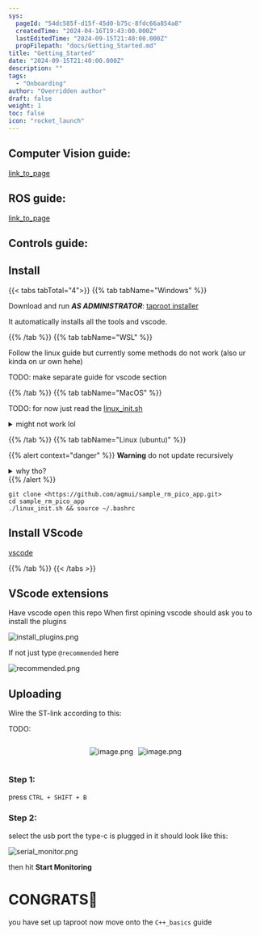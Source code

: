 ```yaml
---
sys:
  pageId: "54dc585f-d15f-45d0-b75c-8fdc66a854a8"
  createdTime: "2024-04-16T19:43:00.000Z"
  lastEditedTime: "2024-09-15T21:40:00.000Z"
  propFilepath: "docs/Getting_Started.md"
title: "Getting_Started"
date: "2024-09-15T21:40:00.000Z"
description: ""
tags:
  - "Onboarding"
author: "Overridden author"
draft: false
weight: 1
toc: false
icon: "rocket_launch"
---
```


## Computer Vision guide:

[link_to_page](86d45bc0-388b-4d26-8848-44f255f73d0e)

## ROS guide:

[link_to_page](3c76c1de-ec8f-46d6-8b0a-294005edc2d5)

## Controls guide:

## Install

{{< tabs tabTotal="4">}}
{{% tab tabName="Windows" %}}

Download and run _**AS ADMINISTRATOR**_: [taproot installer](https://github.com/Thornbots/TeachingFreshies/releases/tag/1.0)

It automatically installs all the tools and vscode.

{{% /tab %}}
{{% tab tabName="WSL" %}}

Follow the linux guide but currently some methods do not work (also ur kinda on ur own hehe)

TODO: make separate guide for vscode section

{{% /tab %}}
{{% tab tabName="MacOS" %}}

TODO: for now just read the [linux_init.sh](https://github.com/agmui/sample_rm_pico_app/blob/main/linux_init.sh)

<details>
<summary>might not work lol</summary>

`brew install libusb pkg-config`

Next install: [vscode](https://code.visualstudio.com/Download)

</details>

{{% /tab %}}
{{% tab tabName="Linux (ubuntu)" %}}

{{% alert context="danger" %}}
**Warning** do not update recursively
<details>
<summary>why tho?</summary>
There are some submodules that may go on for a while (like tinyusb) and I highly
recommend you don't need to get them.
If you want to see what submodules I update just look in `linux_init.sh`
</details>
{{% /alert %}}

```shell
git clone <https://github.com/agmui/sample_rm_pico_app.git>
cd sample_rm_pico_app
./linux_init.sh && source ~/.bashrc
```

## Install VScode

[vscode](https://code.visualstudio.com/Download)

{{% /tab %}}
{{< /tabs >}}

## VScode extensions

Have vscode open this repo
When first opining vscode should ask you to install the plugins

![install_plugins.png](https://prod-files-secure.s3.us-west-2.amazonaws.com/d518164a-d88e-44d1-a4ee-3adb3bd8bce0/89bd30f0-1825-4e77-867b-0a41ce370880/install_plugins.png?X-Amz-Algorithm=AWS4-HMAC-SHA256&X-Amz-Content-Sha256=UNSIGNED-PAYLOAD&X-Amz-Credential=ASIAZI2LB466WYTZJHXG%2F20250426%2Fus-west-2%2Fs3%2Faws4_request&X-Amz-Date=20250426T220653Z&X-Amz-Expires=3600&X-Amz-Security-Token=IQoJb3JpZ2luX2VjELb%2F%2F%2F%2F%2F%2F%2F%2F%2F%2FwEaCXVzLXdlc3QtMiJHMEUCIG3jH3GsXmjHdNXu%2FXXfY8Kg0VhbIJkbAgsdic5Y5UnQAiEA9dnsfL82wd8nSQPZv4e1n4fY6JOPqI%2BU1CPeiKA4dyYq%2FwMITxAAGgw2Mzc0MjMxODM4MDUiDNY1JZVWepYMtuKhayrcA5afM16fNqk5C3USK%2BkKyGkyp%2FCyKwnzp8iY0y6WurfGuyZ2zJ1zR0DcDplPqs9xpPvs3JGMAJhVCz1M94N4sL%2FmO1Qx9smiQY%2F0cxEot9IpdbdnNmBNymkwQykv1F6688p7gnVswPJJl1CejmPbF28%2FNHUIXM9%2B7hCVcU78cGJnn6c6DQCn4CfwDADINiRUh38Q4k5xtzybzB93knaknYY1fz4KVs3%2FelDlaKrY99pUU9X3lsyzoegSKkbXMQ1%2F%2F%2Bl1ZNUjaFs%2FwTRM26DIWHjEs2OheDGiYEI0Q82DtmXOjErHEY1TblYbnz6WJDNSyMZKJNDNnSFlDFPfCIcgK6H7l9KBllpSG0%2FvgbWqr76397l8%2BaN8xIGXccXSRNt5QARQemIO6HMkP6rdv2iH7nMRO3rboYe29pP0qeEfxZBHOBlhv0IGuJNJR7VN2O0r5yxoWqNFDBSOQpY4WMhiWKQFCeC2LHGaXa%2B0K5xPU2K2J1wlokj5iyU0k%2FV8Mz5bNf5BCi2q9C%2BBgKuAZOL3lI6wwkWuY%2FcH6nVre%2FSuQSnEfIQnleDlJtEtCrJtaxpbd5X7KSrl8byFMVUA2Km2WxAh93x6qh2TqTcG4po9stQzObE%2BJdjbSiudc0oCMKaitcAGOqUBDdTSAXyPVXwCAPXgDswn7DdbWfR%2BUs%2FtKNj%2F4zytCToe7gSZGb7KiG4CvoREntpqjQY5bAJ1QjL6zvtkj%2FMRVLswr6AenIz5yso2MeqVQAp9Mbewn00IKe80W7IC0fCxJxizg15E5ptxKZFr4i32dSFZNdmQtR%2FXUGtChI%2FdAk8AuoMNwbRyk%2B76OFKTkD6yRsYfij6GHRe9lPvtr7dCNfFPWRs6&X-Amz-Signature=96c037da7998e54ade738783dd86e555d22cfaec82c378d2be4cacdf95f711cd&X-Amz-SignedHeaders=host&x-id=GetObject)

If not just type `@recommended` here  

![recommended.png](https://prod-files-secure.s3.us-west-2.amazonaws.com/d518164a-d88e-44d1-a4ee-3adb3bd8bce0/61e661e9-5d85-4dfc-be0d-8d2097a5e793/recommended.png?X-Amz-Algorithm=AWS4-HMAC-SHA256&X-Amz-Content-Sha256=UNSIGNED-PAYLOAD&X-Amz-Credential=ASIAZI2LB466WYTZJHXG%2F20250426%2Fus-west-2%2Fs3%2Faws4_request&X-Amz-Date=20250426T220653Z&X-Amz-Expires=3600&X-Amz-Security-Token=IQoJb3JpZ2luX2VjELb%2F%2F%2F%2F%2F%2F%2F%2F%2F%2FwEaCXVzLXdlc3QtMiJHMEUCIG3jH3GsXmjHdNXu%2FXXfY8Kg0VhbIJkbAgsdic5Y5UnQAiEA9dnsfL82wd8nSQPZv4e1n4fY6JOPqI%2BU1CPeiKA4dyYq%2FwMITxAAGgw2Mzc0MjMxODM4MDUiDNY1JZVWepYMtuKhayrcA5afM16fNqk5C3USK%2BkKyGkyp%2FCyKwnzp8iY0y6WurfGuyZ2zJ1zR0DcDplPqs9xpPvs3JGMAJhVCz1M94N4sL%2FmO1Qx9smiQY%2F0cxEot9IpdbdnNmBNymkwQykv1F6688p7gnVswPJJl1CejmPbF28%2FNHUIXM9%2B7hCVcU78cGJnn6c6DQCn4CfwDADINiRUh38Q4k5xtzybzB93knaknYY1fz4KVs3%2FelDlaKrY99pUU9X3lsyzoegSKkbXMQ1%2F%2F%2Bl1ZNUjaFs%2FwTRM26DIWHjEs2OheDGiYEI0Q82DtmXOjErHEY1TblYbnz6WJDNSyMZKJNDNnSFlDFPfCIcgK6H7l9KBllpSG0%2FvgbWqr76397l8%2BaN8xIGXccXSRNt5QARQemIO6HMkP6rdv2iH7nMRO3rboYe29pP0qeEfxZBHOBlhv0IGuJNJR7VN2O0r5yxoWqNFDBSOQpY4WMhiWKQFCeC2LHGaXa%2B0K5xPU2K2J1wlokj5iyU0k%2FV8Mz5bNf5BCi2q9C%2BBgKuAZOL3lI6wwkWuY%2FcH6nVre%2FSuQSnEfIQnleDlJtEtCrJtaxpbd5X7KSrl8byFMVUA2Km2WxAh93x6qh2TqTcG4po9stQzObE%2BJdjbSiudc0oCMKaitcAGOqUBDdTSAXyPVXwCAPXgDswn7DdbWfR%2BUs%2FtKNj%2F4zytCToe7gSZGb7KiG4CvoREntpqjQY5bAJ1QjL6zvtkj%2FMRVLswr6AenIz5yso2MeqVQAp9Mbewn00IKe80W7IC0fCxJxizg15E5ptxKZFr4i32dSFZNdmQtR%2FXUGtChI%2FdAk8AuoMNwbRyk%2B76OFKTkD6yRsYfij6GHRe9lPvtr7dCNfFPWRs6&X-Amz-Signature=c312148dae27ecc855b9584e119addc74d5b148d5f33d49074b599675b6e5ac6&X-Amz-SignedHeaders=host&x-id=GetObject)

## Uploading

Wire the ST-link according to this:

TODO:

<div style="display: flex;flex-direction: row; column-gap:10px; max-width: 630px;justify-content: center;">
<div>

![image.png](https://prod-files-secure.s3.us-west-2.amazonaws.com/d518164a-d88e-44d1-a4ee-3adb3bd8bce0/210ecb78-1116-4d7b-b9b7-2292f66fa2c2/image.png?X-Amz-Algorithm=AWS4-HMAC-SHA256&X-Amz-Content-Sha256=UNSIGNED-PAYLOAD&X-Amz-Credential=ASIAZI2LB466W4JIPGM6%2F20250426%2Fus-west-2%2Fs3%2Faws4_request&X-Amz-Date=20250426T220655Z&X-Amz-Expires=3600&X-Amz-Security-Token=IQoJb3JpZ2luX2VjELb%2F%2F%2F%2F%2F%2F%2F%2F%2F%2FwEaCXVzLXdlc3QtMiJIMEYCIQCf%2BcOA77cYDqWMQbDjTJ6GVEWnrJv%2B2H7fJaBqM8muUgIhAIlqbVa3Ba8OhIJ22Po%2Bi%2BRMD6e%2BSyuEb3mpX43CqiS8Kv8DCE8QABoMNjM3NDIzMTgzODA1Igyqq7NK9X%2B%2FtKNk4n0q3ANALW86n%2BR5FQemuwZPftXWEHjgeGQb%2B7SCH6oMEBa%2FrIq684V2bI0JPetfKoQ06fxQHBLQP8mDL6uwJJJNfunCtmkSrI0YOyQpYGjI5l2Zyfoi91Q56LhLinzSYgrgHEwzy9Girnil0wkmyu4bUoG%2FiCOHoN8HlEUoRxTzJ1bAPL1QrXh3bN5mkEvJUIENo9X4zvUt8iINPfxoHKhLNN%2Fxc%2FsC2ZKbwTYliT1KE0bkvXbREsgAVZ1y3CwFi7xi34YHMIDgq80eMDhM%2B9NJzgmQNE1PR6mYqeMARBbvEkw3drqcx%2FV7wupEd9uI2UVMJ0fnSyHD1YhBf9%2FoLnVVCICae4mywpyHR07LpsKZRvnX6ZfSLk2H18%2BK4R%2Fvc8C%2BvPXLBRf%2FcFJ6pmXHXsnL1LKaZokePtSUv9pvEqP8zYkcrm15KurN7qs0ic7Qi4EM1D4NfPQL80V2ffBqAqbVzph%2F7qfcV0QvKBSa1tdxgaROoh5DcmHblL2aRc93ZLZ23W1CcYdTvQRGBGvHxMs9a6PUcKbOB%2BSTOUgpKo%2FygXYLz4hcv0vZ83lqNP%2FOnD7tbPpTPk3tPlomiPmMVF5pzMXyVpX2P6pEbmU%2Bbav0HFczAoXGa5iYyOQIF1nvzzC%2BorXABjqkAfZvm43FauJFQFQSUxtYTst2SQM4C%2BzxpRhVMeccmleq7EUZB3%2Bv7sxR3ynJgYJxuIQ8%2FCeIdcFNBgj4BRoG3893XnooxW05%2FBChNq3EBo%2BPM5rslgWPRxNR9swFaOrZriDQMkX4EuvK7VEfUrERczsMfXOwLFUaakM5srUJkpQayv3o5uNbeM1YHlJ5%2BCtf9x6O76WcFFywEpu6EuXcNdBHmCp0&X-Amz-Signature=3dcf7b10dbcc139374b7a7e6bffcab0aff3d4d228450d9c24ce26c00893f3d68&X-Amz-SignedHeaders=host&x-id=GetObject)

</div>
<div>

![image.png](https://prod-files-secure.s3.us-west-2.amazonaws.com/d518164a-d88e-44d1-a4ee-3adb3bd8bce0/33a0fd0f-8ca6-4a86-8e09-26e95ded1fff/image.png?X-Amz-Algorithm=AWS4-HMAC-SHA256&X-Amz-Content-Sha256=UNSIGNED-PAYLOAD&X-Amz-Credential=ASIAZI2LB4666O557ZYE%2F20250426%2Fus-west-2%2Fs3%2Faws4_request&X-Amz-Date=20250426T220655Z&X-Amz-Expires=3600&X-Amz-Security-Token=IQoJb3JpZ2luX2VjELb%2F%2F%2F%2F%2F%2F%2F%2F%2F%2FwEaCXVzLXdlc3QtMiJIMEYCIQCvSxsdaiU2AkJNGMDYcitZWRzoLBQhW6tR7MqpCD0jzwIhAK%2FCxuiibtDHXgtWNEEZ40IEG%2FsI7J5rbUHk1f3tFV0mKv8DCE8QABoMNjM3NDIzMTgzODA1Igx5voUJH9tNn5%2FK0rsq3AMJ3IN9oio7JWJT9%2F9k8FCFa0aIIq9748m4g4bmAg1dMCwLMdMIWFWFxDmDd1gGNlqtfWi41YNNYE29R9j8bvHo9a3DAKNZGhWgSxq6zfN9KY8hhHJzjPADrDVXRBl5HqXF%2FqjQ0vAuoRlToRnbo5o6prClR5Yy%2FN%2FaGZTTKeyBIyyYdr1qGHQxSBFwGPiZnXUnGkYa5ruJGZtbjsGHCmCFAonNPlA3u84DZYjZWsT%2FAJg4TKbz31PbPFqeGw6av8h28UilhaKy8j16%2B4eqzUC7YYuq4uUDD%2BY3z2TAzEaYi4zwURArRBYYD4N%2BM%2B%2Ba8RhKLskJOBEWaylaVT7cPDsaJYLDcdfQfKcACryh6qKFdbgX03Ttyva7cwWZS77b0uOMUJxD%2Bc%2B6O2zMSIXVUVqVG5w%2FY38lXcGX49qtFVC100sQQtC5cKHpR5z1wYVQW67TVE2fgoWC88oQ6XQ15ow%2FQaW3CNTn7pgG%2BnINVpmU2WsxA9y4bkK0n%2BaZHWMCJY%2FLKX846%2BgTmvY1bfIXxDeqJNVKVGQ3FR8evwl1%2BDuSvIKwOjoK5uBEET%2F1GIzfiSWI0ARCbyCmvT%2FfcXpWrAYe53cMoOn1XoZ6fHLpzjlZODv8LnvNFot3cBTA2zDUorXABjqkAQ5XgPfUEpX4L9yeNVM5YYUN03gKFgG5GIygoK5%2FkMf52Asd%2F7kXrUILxg9v2yJPvHOR9CIoLcVVkYCZUeJ19CqEBz6eyww8t3Zx%2BTSXY08eKkknIewK9BKTAf6hJllN8IkfnJv7wXxqjm3kwsbf%2FfNXGASy4QiuS646fkSbbSGU7FA5Xo2dqlQF56gJl9EBPwmj2tTYbkKg2RF%2BMCMFHAlLyWmh&X-Amz-Signature=3d350c0767af1732e817405c5ac523a6b562e57b065074e82e424bd3a1bc819a&X-Amz-SignedHeaders=host&x-id=GetObject)

</div>
</div>

### Step 1:

press `CTRL + SHIFT + B`

### Step 2:

select the usb port the type-c is plugged in it should look like this:

![serial_monitor.png](https://prod-files-secure.s3.us-west-2.amazonaws.com/d518164a-d88e-44d1-a4ee-3adb3bd8bce0/f03f4774-05d4-4393-b6a0-d5efb6d315ab/serial_monitor.png?X-Amz-Algorithm=AWS4-HMAC-SHA256&X-Amz-Content-Sha256=UNSIGNED-PAYLOAD&X-Amz-Credential=ASIAZI2LB466WYTZJHXG%2F20250426%2Fus-west-2%2Fs3%2Faws4_request&X-Amz-Date=20250426T220653Z&X-Amz-Expires=3600&X-Amz-Security-Token=IQoJb3JpZ2luX2VjELb%2F%2F%2F%2F%2F%2F%2F%2F%2F%2FwEaCXVzLXdlc3QtMiJHMEUCIG3jH3GsXmjHdNXu%2FXXfY8Kg0VhbIJkbAgsdic5Y5UnQAiEA9dnsfL82wd8nSQPZv4e1n4fY6JOPqI%2BU1CPeiKA4dyYq%2FwMITxAAGgw2Mzc0MjMxODM4MDUiDNY1JZVWepYMtuKhayrcA5afM16fNqk5C3USK%2BkKyGkyp%2FCyKwnzp8iY0y6WurfGuyZ2zJ1zR0DcDplPqs9xpPvs3JGMAJhVCz1M94N4sL%2FmO1Qx9smiQY%2F0cxEot9IpdbdnNmBNymkwQykv1F6688p7gnVswPJJl1CejmPbF28%2FNHUIXM9%2B7hCVcU78cGJnn6c6DQCn4CfwDADINiRUh38Q4k5xtzybzB93knaknYY1fz4KVs3%2FelDlaKrY99pUU9X3lsyzoegSKkbXMQ1%2F%2F%2Bl1ZNUjaFs%2FwTRM26DIWHjEs2OheDGiYEI0Q82DtmXOjErHEY1TblYbnz6WJDNSyMZKJNDNnSFlDFPfCIcgK6H7l9KBllpSG0%2FvgbWqr76397l8%2BaN8xIGXccXSRNt5QARQemIO6HMkP6rdv2iH7nMRO3rboYe29pP0qeEfxZBHOBlhv0IGuJNJR7VN2O0r5yxoWqNFDBSOQpY4WMhiWKQFCeC2LHGaXa%2B0K5xPU2K2J1wlokj5iyU0k%2FV8Mz5bNf5BCi2q9C%2BBgKuAZOL3lI6wwkWuY%2FcH6nVre%2FSuQSnEfIQnleDlJtEtCrJtaxpbd5X7KSrl8byFMVUA2Km2WxAh93x6qh2TqTcG4po9stQzObE%2BJdjbSiudc0oCMKaitcAGOqUBDdTSAXyPVXwCAPXgDswn7DdbWfR%2BUs%2FtKNj%2F4zytCToe7gSZGb7KiG4CvoREntpqjQY5bAJ1QjL6zvtkj%2FMRVLswr6AenIz5yso2MeqVQAp9Mbewn00IKe80W7IC0fCxJxizg15E5ptxKZFr4i32dSFZNdmQtR%2FXUGtChI%2FdAk8AuoMNwbRyk%2B76OFKTkD6yRsYfij6GHRe9lPvtr7dCNfFPWRs6&X-Amz-Signature=b98057cffa39dcbd6cf4f9edff83778b2418094c96843cb9ffbcd7b7be8b97a3&X-Amz-SignedHeaders=host&x-id=GetObject)

then hit **Start Monitoring**

# CONGRATS🎉

you have set up taproot now move onto the `C++_basics` guide
